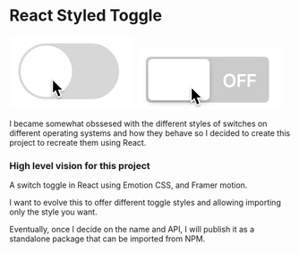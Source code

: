 # React Styled Toggle

![Demo](demo.gif) ![Demo](macos.gif)

I became somewhat obssesed with the different styles of switches on different
operating systems and how they behave so I decided to create this project to
recreate them using React.

### High level vision for this project

A switch toggle in React using Emotion CSS, and Framer motion.

I want to evolve this to offer different toggle styles and allowing importing
only the style you want.

Eventually, once I decide on the name and API, I will publish it as a standalone
package that can be imported from NPM.
